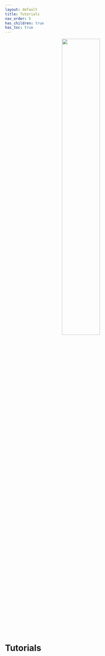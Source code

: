 ```yaml
---
layout: default
title: Tutorials
nav_order: 5
has_children: true
has_toc: true
---
```


<p align="center"><img src="../assets/img/genemap-turotial.svg" height="50%" width="50%"></p>




# Tutorials 
